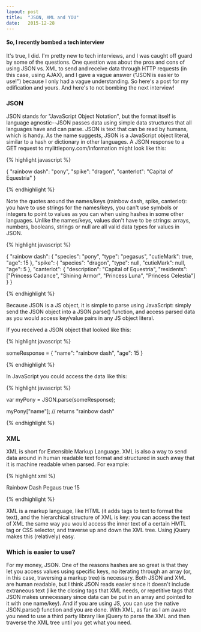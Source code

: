 ```yaml
---
layout: post
title:  "JSON, XML and YOU"
date:   2015-12-28
---
```


####  So, I recently bombed a tech interview

It's true, I did. I'm pretty new to tech interviews, and I was caught off guard by some of the questions. One question was about the pros and cons of using JSON vs. XML to send and receive data through HTTP requests (in this case, using AJAX), and I gave a vague answer ("JSON is easier to use!") because I only had a vague understanding. So here's a post for my edification and yours. And here's to not bombing the next interview!

### JSON

JSON stands for "JavaScript Object Notation", but the format itself is language agnostic--JSON passes data using simple data structures that all languages have and can parse. JSON is text that can be read by humans, which is handy. As the name suggests, JSON is a JavaScript object literal, similar to a hash or dictionary in other languages. A JSON response to a GET request to mylittlepony.com/information might look like this:

{% highlight javascript %}

{
  "rainbow dash": "pony",
  "spike": "dragon",
  "canterlot": "Capital of Equestria"
}

{% endhighlight %}


Note the quotes around the names/keys (rainbow dash, spike, canterlot): you have to use strings for the names/keys, you can't use symbols or integers to point to values as you can when using hashes in some other languages. Unlike the names/keys, values don't have to be strings: arrays, numbers, booleans, strings or null are all valid data types for values in JSON.

{% highlight javascript %}

{
  "rainbow dash":
    { "species": "pony",
      "type": "pegasus",
      "cutieMark": true,
      "age": 15
    },
  "spike":
    { "species": "dragon",
      "type": null,
      "cutieMark": null,
      "age": 5
    },
  "canterlot":
    { "description": "Capital of Equestria",
      "residents": ["Princess Cadance", "Shining Armor", "Princess Luna", "Princess Celestia"]
    }
}

{% endhighlight %}


Because JSON is a JS object, it is simple to parse using JavaScript: simply send the JSON object into a JSON.parse() function, and access parsed data as you would access key/value pairs in any JS object literal.

If you received a JSON object that looked like this:

{% highlight javascript %}

someResponse = {
  "name": "rainbow dash",
  "age": 15
}

{% endhighlight %}

In JavaScript you could access the data like this:

{% highlight javascript %}

var myPony = JSON.parse(someResponse);

myPony["name"]; // returns "rainbow dash"

{% endhighlight %}

### XML

XML is short for Extensible Markup Language. XML is also a way to send data around in human readable text format and structured in such away that it is machine readable when parsed. For example:

{% highlight xml %}

<pony>
  <name>Rainbow Dash</name>
  <type>Pegaus</type>
  <cutieMark>true</cutieMark>
  <age>15</age>
</pony>

{% endhighlight %}

XML is a markup language, like HTML (it adds tags to text to format the text), and the hierarchical structure of XML is key: you can access the text of XML the same way you would access the inner text of a certain HMTL tag or CSS selector, and traverse up and down the XML tree. Using jQuery makes this (relatively) easy.

### Which is easier to use?

For my money, JSON. One of the reasons hashes are so great is that they let you access values using specific keys, no iterating through an array (or, in this case, traversing a markup tree) is necessary. Both JSON and XML are human readable, but I think JSON reads easier since it doesn't include extraneous text (like the closing tags that XML needs, or repetitive tags that JSON makes unnecessary since data can be put in an array and pointed to it with one name/key). And if you are using JS, you can use the native JSON.parse() function and you are done. With XML, as far as I am aware you need to use a third party library like jQuery to parse the XML and then traverse the XML tree until you get what you need.
